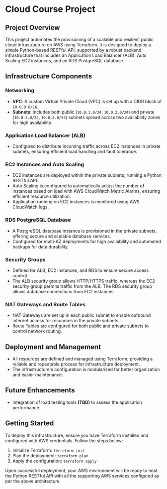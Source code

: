 # Cloud Course Project

## Project Overview
This project automates the provisioning of a scalable and resilient public cloud infrastructure on AWS using Terraform. It is designed to deploy a simple Python-based RESTful API, supported by a robust backend infrastructure that includes an Application Load Balancer (ALB), Auto Scaling EC2 instances, and an RDS PostgreSQL database.

## Infrastructure Components

### Networking
- **VPC**: A custom Virtual Private Cloud (VPC) is set up with a CIDR block of `10.0.0.0/16`.
- **Subnets**: Includes both public (`10.0.1.0/24`, `10.0.2.0/24`) and private (`10.0.3.0/24`, `10.0.4.0/24`) subnets spread across two availability zones for high availability.

### Application Load Balancer (ALB)
- Configured to distribute incoming traffic across EC2 instances in private subnets, ensuring efficient load handling and fault tolerance.

### EC2 Instances and Auto Scaling
- EC2 instances are deployed within the private subnets, running a Python RESTful API.
- Auto Scaling is configured to automatically adjust the number of instances based on load with AWS CloudWatch Metric Alarms, ensuring efficient resource utilization.
- Application running on EC2 instances is monitored using AWS CloudWatch logs.

### RDS PostgreSQL Database
- A PostgreSQL database instance is provisioned in the private subnets, offering secure and scalable database services.
- Configured for multi-AZ deployments for high availability and automated backups for data durability.

### Security Groups
- Defined for ALB, EC2 instances, and RDS to ensure secure access control. 
- The ALB security group allows HTTP/HTTPS traffic, whereas the EC2 security group permits traffic from the ALB. The RDS security group allows database connections from EC2 instances.

### NAT Gateways and Route Tables
- NAT Gateways are set up in each public subnet to enable outbound internet access for resources in the private subnets.
- Route Tables are configured for both public and private subnets to control network routing.

## Deployment and Management
- All resources are defined and managed using Terraform, providing a reliable and repeatable process for infrastructure deployment.
- The infrastructure's configuration is modularized for better organization and easier maintenance.

## Future Enhancements
- Integration of load testing tools **(TBD)** to assess the application performance.

## Getting Started
To deploy this infrastructure, ensure you have Terraform installed and configured with AWS credentials. Follow the steps below:

1. Initialize Terraform: `terraform init`
2. Plan the deployment: `terraform plan`
3. Apply the configuration: `terraform apply`

Upon successful deployment, your AWS environment will be ready to host the Python RESTful API with all the supporting AWS services configured as per the above architecture.